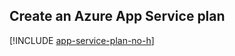 ## Create an Azure App Service plan

[!INCLUDE [app-service-plan-no-h](app-service-web-create-app-service-plan-no-h.md)]


